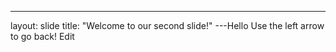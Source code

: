 ---
layout: slide
title: "Welcome to our second slide!"
---Hello
Use the left arrow to go back! Edit
